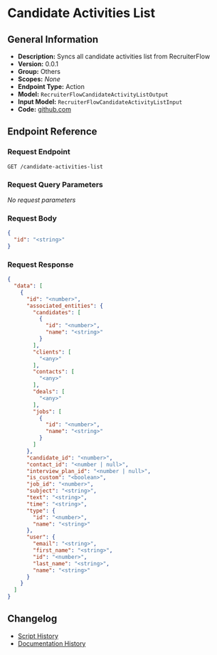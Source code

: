 <!-- BEGIN GENERATED CONTENT -->
# Candidate Activities List

## General Information

- **Description:** Syncs all candidate activities list from RecruiterFlow
- **Version:** 0.0.1
- **Group:** Others
- **Scopes:** _None_
- **Endpoint Type:** Action
- **Model:** `RecruiterFlowCandidateActivityListOutput`
- **Input Model:** `RecruiterFlowCandidateActivityListInput`
- **Code:** [github.com](https://github.com/NangoHQ/integration-templates/tree/main/integrations/recruiterflow/actions/candidate-activities-list.ts)


## Endpoint Reference

### Request Endpoint

`GET /candidate-activities-list`

### Request Query Parameters

_No request parameters_

### Request Body

```json
{
  "id": "<string>"
}
```

### Request Response

```json
{
  "data": [
    {
      "id": "<number>",
      "associated_entities": {
        "candidates": [
          {
            "id": "<number>",
            "name": "<string>"
          }
        ],
        "clients": [
          "<any>"
        ],
        "contacts": [
          "<any>"
        ],
        "deals": [
          "<any>"
        ],
        "jobs": [
          {
            "id": "<number>",
            "name": "<string>"
          }
        ]
      },
      "candidate_id": "<number>",
      "contact_id": "<number | null>",
      "interview_plan_id": "<number | null>",
      "is_custom": "<boolean>",
      "job_id": "<number>",
      "subject": "<string>",
      "text": "<string>",
      "time": "<string>",
      "type": {
        "id": "<number>",
        "name": "<string>"
      },
      "user": {
        "email": "<string>",
        "first_name": "<string>",
        "id": "<number>",
        "last_name": "<string>",
        "name": "<string>"
      }
    }
  ]
}
```

## Changelog

- [Script History](https://github.com/NangoHQ/integration-templates/commits/main/integrations/recruiterflow/actions/candidate-activities-list.ts)
- [Documentation History](https://github.com/NangoHQ/integration-templates/commits/main/integrations/recruiterflow/actions/candidate-activities-list.md)

<!-- END  GENERATED CONTENT -->

